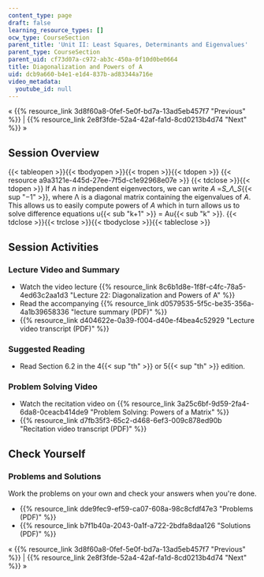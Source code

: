 ```yaml
---
content_type: page
draft: false
learning_resource_types: []
ocw_type: CourseSection
parent_title: 'Unit II: Least Squares, Determinants and Eigenvalues'
parent_type: CourseSection
parent_uid: cf73d07a-c972-ab3c-450a-0f10d0be0664
title: Diagonalization and Powers of A
uid: dcb9a660-b4e1-e1d4-837b-ad83344a716e
video_metadata:
  youtube_id: null
---
```

« {{% resource_link 3d8f60a8-0fef-5e0f-bd7a-13ad5eb457f7 "Previous" %}} | {{% resource_link 2e8f3fde-52a4-42af-fa1d-8cd0213b4d74 "Next" %}} »

## Session Overview

{{< tableopen >}}{{< tbodyopen >}}{{< tropen >}}{{< tdopen >}}
{{< resource a9a3121e-445d-27ee-7f5d-c1e92968e07e >}}
{{< tdclose >}}{{< tdopen >}}
If _A_ has _n_ independent eigenvectors, we can write _A_ =_S_Λ_S_{{< sup "−1" >}}, where Λ is a diagonal matrix containing the eigenvalues of _A_. This allows us to easily compute powers of _A_ which in turn allows us to solve difference equations u{{< sub "k+1" >}} = Au{{< sub "k" >}}.
{{< tdclose >}}{{< trclose >}}{{< tbodyclose >}}{{< tableclose >}}

## Session Activities

### Lecture Video and Summary

- Watch the video lecture {{% resource_link 8c6b1d8e-1f8f-c4fc-78a5-4ed63c2aa1d3 "Lecture 22: Diagonalization and Powers of A" %}}
- Read the accompanying {{% resource_link d0579535-5f5c-be35-356a-4a1b39658336 "lecture summary (PDF)" %}}
- {{% resource_link d404622e-0a39-f004-d40e-f4bea4c52929 "Lecture video transcript (PDF)" %}}

### Suggested Reading

- Read Section 6.2 in the 4{{< sup "th" >}} or 5{{< sup "th" >}} edition.

### Problem Solving Video

- Watch the recitation video on {{% resource_link 3a25c6bf-9d59-2fa4-6da8-0ceacb414de9 "Problem Solving: Powers of a Matrix" %}}
- {{% resource_link d7fb35f3-65c2-d468-6ef3-009c878ed90b "Recitation video transcript (PDF)" %}}

## Check Yourself

### Problems and Solutions

Work the problems on your own and check your answers when you're done.

- {{% resource_link dde9fec9-ef59-ca07-608a-98c8cfdf47e3 "Problems (PDF)" %}}
- {{% resource_link b7f1b40a-2043-0a1f-a722-2bdfa8daa126 "Solutions (PDF)" %}}

« {{% resource_link 3d8f60a8-0fef-5e0f-bd7a-13ad5eb457f7 "Previous" %}} | {{% resource_link 2e8f3fde-52a4-42af-fa1d-8cd0213b4d74 "Next" %}} »